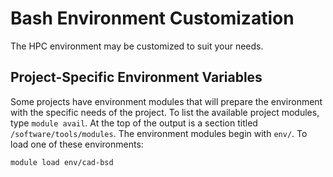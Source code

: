 # Bash Environment Customization

The HPC environment may be customized to suit your needs.

## Project-Specific Environment Variables

Some projects have environment modules that will prepare the environment with the specific needs of the project. To list the available project modules, type `module avail`. At the top of the output is a section titled `/software/tools/modules`. The environment modules begin with `env/`. To load one of these environments:

```bash
module load env/cad-bsd
```

